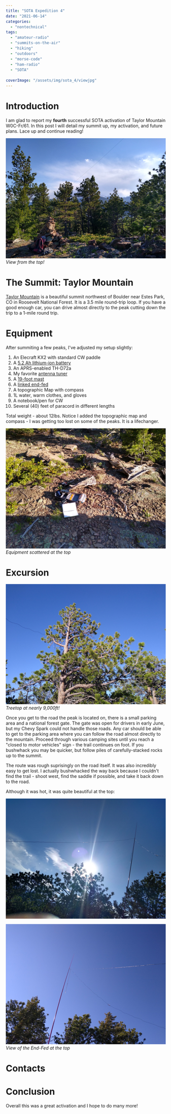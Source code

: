 ```yaml
---
title: "SOTA Expedition 4"
date: "2021-06-14"
categories:
  - "nontechnical"
tags:
  - "amateur-radio"
  - "summits-on-the-air"
  - "hiking"
  - "outdoors"
  - "morse-code"
  - "ham-radio"
  - "SOTA"

coverImage: "/assets/img/sota_4/viewjpg"
---
```

# Introduction

I am glad to report my **fourth** successful SOTA activation of Taylor Mountain W0C-Fr/61. In this post I will detail my summit up, my activation, and future plans. Lace up and continue reading!

![Title Image](/assets/img/sota_4/view.jpg)
_View from the top!_

# The Summit: Taylor Mountain

[Taylor Mountain](https://summits.sota.org.uk/summit/W0C/FR-075) is a beautiful summit northwest of Boulder near Estes Park, CO in Roosevelt National Forest. It is a 3.5 mile round-trip loop. If you have a good enough car, you can drive almost directly to the peak cutting down the trip to a 1-mile round trip.



# Equipment

After summiting a few peaks, I've adjusted my setup slightly:

1. An Elecraft KX2 with standard CW paddle
2. A [5.2 Ah lithium-ion battery](https://power.tenergy.com/at-tenergy-li-ion-18650-11-1v-5200mah-rechargeable-battery-pack-w-pcb-3s2p-57-72wh-9a-rate/)
3. An APRS-enabled TH-D72a
3. My favorite [antenna tuner](https://steadynet.com/emtech/zm2-kit-bnc-connectors)
4. A [19-foot mast](https://tmastco.com/main/page_products_telescopic_poles.html)
5. A [linked end-fed](https://qrpguys.com/qrpguys-end-fed-wire-antenna)
6. A topographic Map with compass
7. 1L water, warm clothes, and gloves
8. A notebook/pen for CW
9. Several (40) feet of paracord in different lengths

Total weight - about 12lbs. Notice I added the topographic map and compass - I was getting too lost on some of the peaks. It is a lifechanger.

![Equipment](/assets/img/sota_4/gear.jpg)
_Equipment scattered at the top_

# Excursion

![Treetop view](/assets/img/sota_4/treetop.jpg)
_Treetop at nearly 9,000ft!_

Once you get to the road the peak is located on, there is a small parking area and a national forest gate. The gate was open for drivers in early June, but my Chevy Spark could not handle those roads. Any car should be able to get to the parking area where you can follow the road almost directly to the mountain. Proceed through various camping sites until you reach a "closed to motor vehicles" sign - the trail continues on foot. If you bushwhack you may be quicker, but follow piles of carefully-stacked rocks up to the summit.

The route was rough suprisingly on the road itself. It was also incredibly easy to get lost. I actually bushwhacked the way back because I couldn't find the trail - shoot west, find the saddle if possible, and take it back down to the road.

Although it was hot, it was quite beautiful at the top:

![View](/assets/img/sota_4/antenna.jpg)

![View](/assets/img/sota_4/antenna_2.jpg)
_View of the End-Fed at the top_

# Contacts




# Conclusion


Overall this was a great activation and I hope to do many more!
